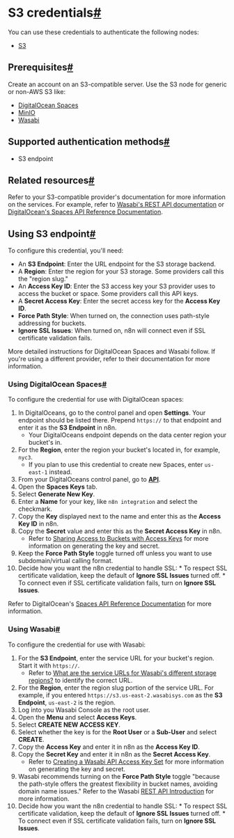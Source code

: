 [](https://github.com/n8n-io/n8n-docs/edit/main/docs/integrations/builtin/credentials/s3.md "Edit this page")

# S3 credentials[#](#s3-credentials "Permanent link")

You can use these credentials to authenticate the following nodes:

*   [S3](../../app-nodes/n8n-nodes-base.s3/)

## Prerequisites[#](#prerequisites "Permanent link")

Create an account on an S3-compatible server. Use the S3 node for generic or non-AWS S3 like:

*   [DigitalOcean Spaces](https://www.digitalocean.com/products/spaces)
*   [MinIO](https://min.io/)
*   [Wasabi](https://wasabi.com/)

## Supported authentication methods[#](#supported-authentication-methods "Permanent link")

*   S3 endpoint

## Related resources[#](#related-resources "Permanent link")

Refer to your S3-compatible provider's documentation for more information on the services. For example, refer to [Wasabi's REST API documentation](https://docs.wasabi.com/docs/rest-api-introduction) or [DigitalOcean's Spaces API Reference Documentation](https://docs.digitalocean.com/reference/api/spaces-api/).

## Using S3 endpoint[#](#using-s3-endpoint "Permanent link")

To configure this credential, you'll need:

*   An **S3 Endpoint**: Enter the URL endpoint for the S3 storage backend.
*   A **Region**: Enter the region for your S3 storage. Some providers call this the "region slug."
*   An **Access Key ID**: Enter the S3 access key your S3 provider uses to access the bucket or space. Some providers call this API keys.
*   A **Secret Access Key**: Enter the secret access key for the **Access Key ID**.
*   **Force Path Style**: When turned on, the connection uses path-style addressing for buckets.
*   **Ignore SSL Issues**: When turned on, n8n will connect even if SSL certificate validation fails.

More detailed instructions for DigitalOcean Spaces and Wasabi follow. If you're using a different provider, refer to their documentation for more information.

### Using DigitalOcean Spaces[#](#using-digitalocean-spaces "Permanent link")

To configure the credential for use with DigitalOcean spaces:

1.  In DigitalOceans, go to the control panel and open **Settings**. Your endpoint should be listed there. Prepend `https://` to that endpoint and enter it as the **S3 Endpoint** in n8n.
    *   Your DigitalOceans endpoint depends on the data center region your bucket's in.
2.  For the **Region**, enter the region your bucket's located in, for example, `nyc3`.
    *   If you plan to use this credential to create new Spaces, enter `us-east-1` instead.
3.  From your DigitalOceans control panel, go to [**API**](https://cloud.digitalocean.com/account/api/spaces).
4.  Open the **Spaces Keys** tab.
5.  Select **Generate New Key**.
6.  Enter a **Name** for your key, like `n8n integration` and select the checkmark.
7.  Copy the **Key** displayed next to the name and enter this as the **Access Key ID** in n8n.
8.  Copy the **Secret** value and enter this as the **Secret Access Key** in n8n.
    *   Refer to [Sharing Access to Buckets with Access Keys](https://docs.digitalocean.com/products/spaces/how-to/manage-access/#access-keys) for more information on generating the key and secret.
9.  Keep the **Force Path Style** toggle turned off unless you want to use subdomain/virtual calling format.
10.  Decide how you want the n8n credential to handle SSL:
    *   To respect SSL certificate validation, keep the default of **Ignore SSL Issues** turned off.
    *   To connect even if SSL certificate validation fails, turn on **Ignore SSL Issues**.

Refer to DigitalOcean's [Spaces API Reference Documentation](https://docs.digitalocean.com/reference/api/spaces-api/) for more information.

### Using Wasabi[#](#using-wasabi "Permanent link")

To configure the credential for use with Wasabi:

1.  For the **S3 Endpoint**, enter the service URL for your bucket's region. Start it with `https://`.
    *   Refer to [What are the service URLs for Wasabi's different storage regions?](https://knowledgebase.wasabi.com/hc/en-us/articles/360015106031-What-are-the-service-URLs-for-Wasabi-s-different-storage-regions) to identify the correct URL.
2.  For the **Region**, enter the region slug portion of the service URL. For example, if you entered `https://s3.us-east-2.wasabisys.com` as the **S3 Endpoint**, `us-east-2` is the region.
3.  Log into you Wasabi Console as the root user.
4.  Open the **Menu** and select **Access Keys**.
5.  Select **CREATE NEW ACCESS KEY**.
6.  Select whether the key is for the **Root User** or a **Sub-User** and select **CREATE**.
7.  Copy the **Access Key** and enter it in n8n as the **Access Key ID**.
8.  Copy the **Secret Key** and enter it in n8n as the **Secret Access Key**.
    *   Refer to [Creating a Wasabi API Access Key Set](https://knowledgebase.wasabi.com/hc/en-us/articles/360019677192-Creating-a-Wasabi-API-Access-Key-Set) for more information on generating the key and secret.
9.  Wasabi recommends turning on the **Force Path Style** toggle "because the path-style offers the greatest flexibility in bucket names, avoiding domain name issues." Refer to the Wasabi [REST API Introduction](https://docs.wasabi.com/docs/rest-api-introduction) for more information.
10.  Decide how you want the n8n credential to handle SSL:
    *   To respect SSL certificate validation, keep the default of **Ignore SSL Issues** turned off.
    *   To connect even if SSL certificate validation fails, turn on **Ignore SSL Issues**.